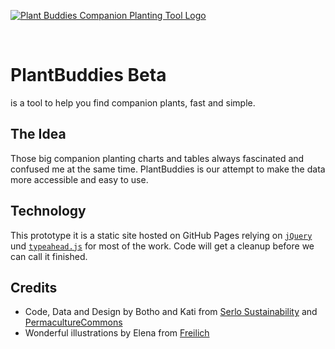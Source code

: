<a href="https://plantbuddies.serlo.org/">![Plant Buddies Companion Planting Tool Logo](https://plantbuddies.serlo.org/img/plant_buddies_logo.svg)</a>

&nbsp;

# PlantBuddies Beta

is a tool to help you find companion plants, fast and simple.

## The Idea
Those big companion planting charts and tables always fascinated and confused me at the same time. PlantBuddies is our attempt to make the data more accessible and easy to use.

## Technology
This prototype it is a static site hosted on GitHub Pages relying on 
[`jQuery`](https://jquery.com/) und [`typeahead.js`](https://github.com/twitter/typeahead.js/
) for most of the work.
Code will get a cleanup before we can call it finished.

## Credits
- Code, Data and Design by Botho and Kati from [Serlo Sustainability](https://en.serlo.org/sustainability) and [PermacultureCommons](http://permaculturecommons.org/)
- Wonderful illustrations by Elena from [Freilich](jafreilich.com/en/)
